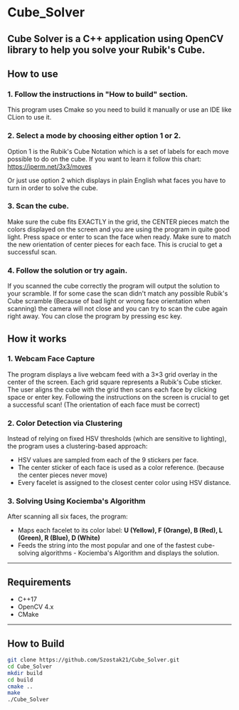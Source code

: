 # Cube_Solver

**Cube Solver** is a C++ application using OpenCV library to help you solve your Rubik's Cube.
---

## How to use

### 1. Follow the instructions in "How to build" section.
This program uses Cmake so you need to build it manually or use an IDE like CLion to use it.

### 2. Select a mode by choosing either option 1 or 2.
Option 1 is the Rubik's Cube Notation which is a set of labels for each move possible to do on the cube.
If you want to learn it follow this chart:
https://jperm.net/3x3/moves

Or just use option 2 which displays in plain English what faces you have to turn in order to solve the cube.

### 3. Scan the cube.
Make sure the cube fits EXACTLY in the grid, the CENTER pieces match the colors displayed on the screen and you are using the program in quite good light. 
Press space or enter to scan the face when ready. Make sure to match the new orientation of center pieces for each face.
This is crucial to get a successful scan.

### 4. Follow the solution or try again.
If you scanned the cube correctly the program will output the solution to your scramble. 
If for some case the scan didn't match any possible Rubik's Cube scramble (Because of bad light or wrong face orientation when scanning)
the camera will not close and you can try to scan the cube again right away. You can close the program by pressing esc key.

## How it works

### 1. Webcam Face Capture
The program displays a live webcam feed with a 3×3 grid overlay in the center of the screen. Each grid square represents a Rubik's Cube sticker. The user aligns the cube with the grid then scans each face by clicking space or enter key. 
Following the instructions on the screen is crucial to get a successful scan! (The orientation of each face must be correct)

### 2. Color Detection via Clustering
Instead of relying on fixed HSV thresholds (which are sensitive to lighting), the program uses a clustering-based approach:
- HSV values are sampled from each of the 9 stickers per face.
- The center sticker of each face is used as a color reference. (because the center pieces never move)
- Every facelet is assigned to the closest center color using HSV distance.

### 3. Solving Using Kociemba's Algorithm
After scanning all six faces, the program:
- Maps each facelet to its color label: **U (Yellow), F (Orange), B (Red), L (Green), R (Blue), D (White)**
- Feeds the string into the most popular and one of the fastest cube-solving algorithms - Kociemba's Algorithm and displays the solution.
---

## Requirements

- C++17
- OpenCV 4.x
- CMake

---

## How to Build

```bash
git clone https://github.com/Szostak21/Cube_Solver.git
cd Cube_Solver
mkdir build
cd build
cmake ..
make
./Cube_Solver
